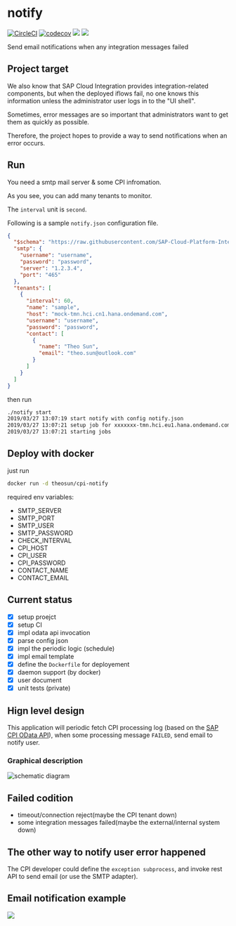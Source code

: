 # notify

[![CircleCI](https://circleci.com/gh/SAP-Cloud-Platform-Integration/notify.svg?style=shield)](https://circleci.com/gh/SAP-Cloud-Platform-Integration/notify)
[![codecov](https://codecov.io/gh/SAP-Cloud-Platform-Integration/notify/branch/master/graph/badge.svg)](https://codecov.io/gh/SAP-Cloud-Platform-Integration/notify)
[![](https://images.microbadger.com/badges/image/theosun/cpi-notify.svg)](https://microbadger.com/images/theosun/cpi-notify "Get your own image badge on microbadger.com")
[![](https://images.microbadger.com/badges/version/theosun/cpi-notify.svg)](https://microbadger.com/images/theosun/cpi-notify "Get your own version badge on microbadger.com")

Send email notifications when any integration messages failed

## Project target

We also know that SAP Cloud Integration provides integration-related components, but when the deployed iflows fail, no one knows this information unless the administrator user logs in to the "UI shell".

Sometimes, error messages are so important that administrators want to get them as quickly as possible.

Therefore, the project hopes to provide a way to send notifications when an error occurs.

## Run

You need a smtp mail server & some CPI infromation.

As you see, you can add many tenants to monitor.

The `interval` unit is `second`.

Following is a sample `notify.json` configuration file.

```json
{
  "$schema": "https://raw.githubusercontent.com/SAP-Cloud-Platform-Integration/notify/master/config_schema.json",
  "smtp": {
    "username": "username",
    "password": "password",
    "server": "1.2.3.4",
    "port": "465"
  },
  "tenants": [
    {
      "interval": 60,
      "name": "sample",
      "host": "mock-tmn.hci.cn1.hana.ondemand.com",
      "username": "username",
      "password": "password",
      "contact": [
        {
          "name": "Theo Sun",
          "email": "theo.sun@outlook.com"
        }
      ]
    }
  ]
}
```

then run 

```bash
./notify start
2019/03/27 13:07:19 start notify with config notify.json
2019/03/27 13:07:21 setup job for xxxxxxx-tmn.hci.eu1.hana.ondemand.com tenant
2019/03/27 13:07:21 starting jobs
```

## Deploy with docker

just run 

```bash
docker run -d theosun/cpi-notify
```

required env variables: 

* SMTP_SERVER	
* SMTP_PORT	
* SMTP_USER	
* SMTP_PASSWORD	
* CHECK_INTERVAL
* CPI_HOST
* CPI_USER	
* CPI_PASSWORD	
* CONTACT_NAME	
* CONTACT_EMAIL

## Current status

- [x] setup proejct
- [x] setup CI
- [x] impl odata api invocation
- [x] parse config json
- [x] impl the periodic logic (schedule)
- [x] impl email template
- [x] define the `Dockerfile` for deployement
- [x] daemon support (by docker)
- [x] user document
- [x] unit tests (private)

## Hign level design

This application will periodic fetch CPI processing log (based on the [SAP CPI OData API](https://api.sap.com/package/CloudIntegrationAPI)), when some processing message `FAILED`, send email to notify user.

### Graphical description

![schematic diagram](https://assets.processon.com/chart_image/5c873b53e4b0ab74ecd43269.png)

## Failed codition

* timeout/connection reject(maybe the CPI tenant down)
* some integration messages failed(maybe the external/internal system down)

## The other way to notify user error happened

The CPI developer could define the `exception subprocess`, and invoke rest API to send email (or use the SMTP adapter).

## Email notification example

![](https://res.cloudinary.com/digf90pwi/image/upload/v1554269455/2019-04-03_13-28-12_g8zmed.png)
